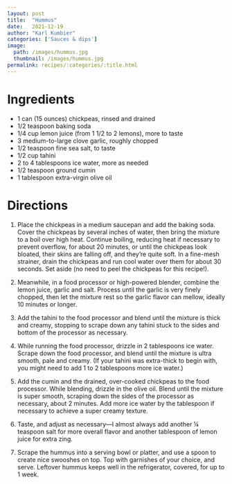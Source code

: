 ```yaml
---
layout: post
title:  "Hummus"
date:   2021-12-19
author: "Karl Kumbier"
categories: ['Sauces & dips']
image:
  path: /images/hummus.jpg
  thumbnail: /images/hummus.jpg
permalink: recipes/:categories/:title.html
---
```


# Ingredients

* 1 can (15 ounces) chickpeas, rinsed and drained
* 1/2 teaspoon baking soda
* 1/4 cup lemon juice (from 1 1/2 to 2 lemons), more to taste
* 3 medium-to-large clove garlic, roughly chopped
* 1/2 teaspoon fine sea salt, to taste
* 1/2 cup tahini
* 2 to 4 tablespoons ice water, more as needed
* 1/2 teaspoon ground cumin
* 1 tablespoon extra-virgin olive oil

# Directions

1. Place the chickpeas in a medium saucepan and add the baking soda. Cover the
   chickpeas by several inches of water, then bring the mixture to a boil over
high heat. Continue boiling, reducing heat if necessary to prevent overflow, for
about 20 minutes, or until the chickpeas look bloated, their skins are falling
off, and they’re quite soft. In a fine-mesh strainer, drain the chickpeas and
run cool water over them for about 30 seconds. Set aside (no need to peel the
chickpeas for this recipe!).

2. Meanwhile, in a food processor or high-powered blender, combine the lemon
   juice, garlic and salt. Process until the garlic is very finely chopped, then
let the mixture rest so the garlic flavor can mellow, ideally 10 minutes or
longer.

3. Add the tahini to the food processor and blend until the mixture is thick and
   creamy, stopping to scrape down any tahini stuck to the sides and bottom of
the processor as necessary.

4. While running the food processor, drizzle in 2 tablespoons ice water. Scrape
   down the food processor, and blend until the mixture is ultra smooth, pale
and creamy. (If your tahini was extra-thick to begin with, you might need to add
1 to 2 tablespoons more ice water.)

5. Add the cumin and the drained, over-cooked chickpeas to the food processor.
   While blending, drizzle in the olive oil. Blend until the mixture is super
smooth, scraping down the sides of the processor as necessary, about 2 minutes.
Add more ice water by the tablespoon if necessary to achieve a super creamy
texture.

6. Taste, and adjust as necessary—I almost always add another ¼ teaspoon salt
   for more overall flavor and another tablespoon of lemon juice for extra zing.

7. Scrape the hummus into a serving bowl or platter, and use a spoon to create
   nice swooshes on top. Top with garnishes of your choice, and serve. Leftover
hummus keeps well in the refrigerator, covered, for up to 1 week.
